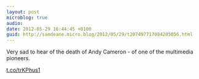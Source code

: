 ```yaml
---
layout: post
microblog: true
audio: 
date: 2012-05-29 16:44:45 +0100
guid: http://samdeane.micro.blog/2012/05/29/t207497717084205056.html
---
```

Very sad to hear of the death of Andy Cameron - of one of the multimedia pioneers.

[t.co/trKPhus1](http://t.co/trKPhus1)
